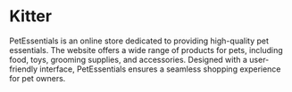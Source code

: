 # Kitter
PetEssentials is an online store dedicated to providing high-quality pet essentials. The website offers a wide range of products for pets, including food, toys, grooming supplies, and accessories. Designed with a user-friendly interface, PetEssentials ensures a seamless shopping experience for pet owners. 
